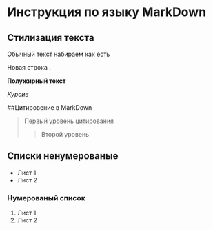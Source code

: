 # Инструкция по языку MarkDown

## Стилизация текста
Обычный текст набираем как есть

Новая строка .

**Полужирный текст**

*Курсив*

##Цитировение в MarkDown
> Первый уровень цитирования
>> Второй уровень

## Списки ненумерованые

* Лист 1
* Лист 2

### Нумерованый список

1. Лист 1
2. Лист 2

